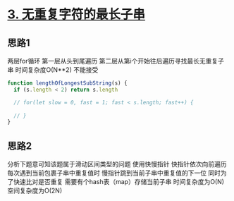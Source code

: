 # [3. 无重复字符的最长子串](https://leetcode-cn.com/problems/longest-substring-without-repeating-characters/)

## 思路1

两层for循环 第一层从头到尾遍历 第二层从第i个开始往后遍历寻找最长无重复子串 时间复杂度O(N**2) 不能接受

```js
function lengthOfLongestSubString(s) {
  if (s.length < 2) return s.length

  // for(let slow = 0, fast = 1; fast < s.length; fast++) {
    
  // }
}
```

## 思路2

分析下题意可知该题属于滑动区间类型的问题 使用快慢指针 快指针依次向前遍历 每次遇到当前包裹子串中重复值时 慢指针跳到当前子串中重复值的下一位 同时为了快速比对是否重复 需要有个hash表（map）存储当前子串 时间复杂度为O(N) 空间复杂度为O(2N)
